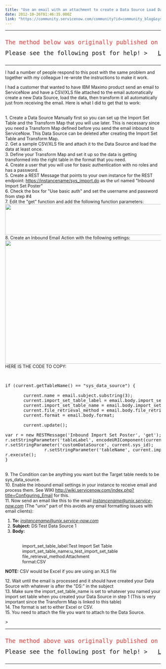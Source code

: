```yaml
---
title: "Use an email with an attachment to create a Data Source Load Data and Run Transform"
date: 2012-10-26T01:46:35.000Z
link: "https://community.servicenow.com/community?id=community_blog&sys_id=0d3daae5dbd0dbc01dcaf3231f961902"
---
```

<hr/><pre __default_attr="info" __jive_macro_name="alert" alert="info" class="jive_text_macro jive_macro_alert" data-renderedposition="31.23333740234375_8_1191_78" modifiedtitle="true"><p><span style="font-size: 14pt;"><span style="color: #e23d39;">The method below was originally published on Oct 25, 2012, is an outdated process</span> <br/></span></p><p><span style="font-size: 14pt;">Please see the following post for help! &gt;   <a title="Loading data from an email attachment" __default_attr="6454" __jive_macro_name="blogpost" class="jive_macro jive_macro_blogpost" data-orig-content="Loading data from an email attachment" data-renderedposition="73.18333435058594_384.48333740234375_346_22" href="/community?id=community_blog&sys_id=908c26e1dbd0dbc01dcaf3231f9619c4">Loading data from an email attachment</a> </span></p></pre><hr/><p></p><p>I had a number of people respond to this post with the same problem and together with my colleague I re-wrote the instructions to make it work.</p><p></p><p>I had a customer that wanted to have IBM Maximo product send an email to ServiceNow and have a CSV/XLS file attached to the email automatically create a new Data Source, load the data, then transform it all automatically just from receiving the email. Here is what I did to get that to work:</p><p></p><p><br/> 1. Create a Data Source Manually first so you can set up the Import Set Table and the Transform Map that you will use later. This is necessary since you need a Transform Map defined before you send the email inbound to ServiceNow. This Data Source can be deleted after creating the Import Set Table and Transform Map.<br/> 2. Get a sample CSV/XLS file and attach it to the Data Source and load the data at least once.<br/> 3. Define your Transform Map and set it up so the data is getting transformed into the right table in the format that you need.<br/> 4. Create a user that you will use for basic authentication with no roles and has a password.<br/><span> 5. Create a REST Message that points to your own instance for the REST endpoint: </span><a title="" _jive_internal="true" href="https://instancename/sys_import.do" rel="nofollow" target="_blank">https://instancename/sys_import.do</a><span> as the url named "Inbound Import Set Poster"</span><br/> 6. Check the box for "Use basic auth" and set the username and password from step #4<br/> 7. Edit the "get" function and add the following function parameters:<br/><img height="100" src="http://www.hobbycache.com/images/servicenow/rest_params.png" width="800"/><br/> 8. Create an Inbound Email Action with the following settings:<br/><img height="400" src="http://www.hobbycache.com/images/servicenow/screenshot.png" width="800"/><br/>HERE IS THE CODE TO COPY:</p><pre __default_attr="plain" __jive_macro_name="code" class="jive_macro_code _jivemacro_uid_14877014196301932 jive_text_macro" data-renderedposition="989.7000122070312_8_1191_288" jivemacro_uid="_14877014196301932"><br/><br/>if (current.getTableName() == "sys_data_source") {<br/><br/>       current.name = email.subject.substring(3);<br/>       current.import_set_table_label = email.body.import_set_table_label;<br/>       current.import_set_table_name = email.body.import_set_table_name;<br/>       current.file_retrieval_method = email.body.file_retrieval_method;<br/>       current.format = email.body.format;<br/><br/>       current.update();<br/><br/>var r = new RESTMessage('Inbound Import Set Poster', 'get');<br/>r.setStringParameter('tableLabel', encodeURIComponent(current.name));<br/>r.setStringParameter('customDataSource', current.sys_id);<br/>               r.setStringParameter('tableName', current.import_set_table_name);<br/>r.execute();<br/>}</pre><p><br/> 9. The Condition can be anything you want but the Target table needs to be sys_data_source.<br/><span> 10. Enable the inbound email settings in your instance to receive email and process them. See WIKI </span><a title="" _jive_internal="true" href="http://wiki.servicenow.com/index.php?title=Configuring_Email" rel="nofollow" target="_blank">http://wiki.servicenow.com/index.php?title=Configuring_Email</a><span> for this.</span><br/> 11. Now send an email like this to the email <em><a title="k-email-small" class="jive-link-email-small" href="mailto:instancename@unix.service-now.com">instancename@unix.service-now.com</a></em> (The "unix" part of this avoids any email formatting issues with email clients):</p><ol><li><strong>To:</strong> <em><a title="k-email-small" class="jive-link-email-small" href="mailto:instancename@unix.service-now.com">instancename@unix.service-now.com</a></em></li><li><strong>Subject:</strong> DS:Test Data Source 1</li><li><strong>Body:</strong></li></ol><p><br/>               import_set_table_label:Test Import Set Table<br/>               import_set_table_name:u_test_import_set_table<br/>               file_retrieval_method:Attachment<br/>               format:CSV</p><p></p><p><strong>NOTE:</strong> CSV would be Excel if you are using an XLS file</p><p></p><p>12. Wait until the email is processed and it should have created your Data Source with whatever is after the "DS:" in the subject<br/> 13. Make sure the import_set_table_name is set to whatever you named your import set table when you created your Data Source in step 1 (This is very important since the Transform Map is linked to this table)<br/> 14. The format is set to either Excel or CSV.<br/> 15. You need to attach the file you want to attach to the Data Source.</p><p>&gt;</p><hr/><pre __default_attr="info" __jive_macro_name="alert" alert="info" class="jive_text_macro jive_macro_alert" data-renderedposition="1755.4000244140625_8_1191_78" modifiedtitle="true"><p><span style="font-size: 14pt;"><span style="color: #e23d39;">The method above <span style="color: #e23d39; font-size: 14pt;">was originally published on Oct 25, 2012, is</span> an outdated process</span> </span></p><p><span style="font-size: 14pt;">Please see the following post for help! &gt;   <a title="Loading data from an email attachment" __default_attr="6454" __jive_macro_name="blogpost" class="jive_macro jive_macro_blogpost" data-orig-content="Loading data from an email attachment" data-renderedposition="1797.3499755859375_384.48333740234375_346_22" href="/community?id=community_blog&sys_id=908c26e1dbd0dbc01dcaf3231f9619c4">Loading data from an email attachment</a> </span></p></pre><hr/>